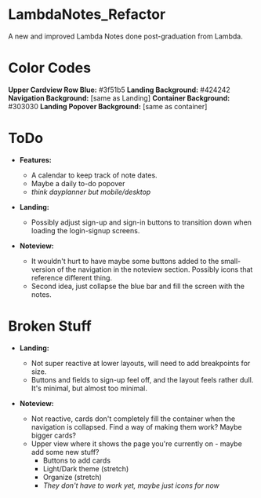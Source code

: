 # LambdaNotes_Refactor

A new and improved Lambda Notes done post-graduation from Lambda.

# Color Codes

**Upper Cardview Row Blue:** #3f51b5
**Landing Background:** #424242
**Navigation Background:** [same as Landing]
**Container Background:** #303030
**Landing Popover Background:** [same as container]

# ToDo

- **Features:**

  - A calendar to keep track of note dates.
  - Maybe a daily to-do popover
  - _think dayplanner but mobile/desktop_

- **Landing:**

  - Possibly adjust sign-up and sign-in buttons to transition down when loading the login-signup screens.

- **Noteview:**

  - It wouldn't hurt to have maybe some buttons added to the small-version of the navigation in the noteview section. Possibly icons that reference different thing.
  - Second idea, just collapse the blue bar and fill the screen with the notes.

# Broken Stuff

- **Landing:**

  - Not super reactive at lower layouts, will need to add breakpoints for size.
  - Buttons and fields to sign-up feel off, and the layout feels rather dull. It's minimal, but almost too minimal.

- **Noteview:**

  - Not reactive, cards don't completely fill the container when the navigation is collapsed. Find a way of making them work? Maybe bigger cards?
  - Upper view where it shows the page you're currently on - maybe add some new stuff?
    - Buttons to add cards
    - Light/Dark theme (stretch)
    - Organize (stretch)
    - _They don't have to work yet, maybe just icons for now_
